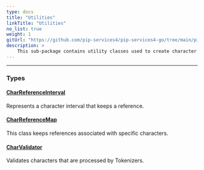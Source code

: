 ```yaml
---
type: docs
title: "Utilities"
linkTitle: "Utilities"
no_list: true
weight: 1
gitUrl: "https://github.com/pip-services4/pip-services4-go/tree/main/pip-services4-expressions-go"
description: >
    This sub-package contains utility classes used to create character intervals, keep references associated with specific characters, and char validators.
---
```

---
<div class="module-body"> 

### Types

#### [CharReferenceInterval](char_reference_interval)
Represents a character interval that keeps a reference.

#### [CharReferenceMap](char_reference_map)
This class keeps references associated with specific characters.

#### [CharValidator](char_validator)
Validates characters that are processed by Tokenizers.


</div>


